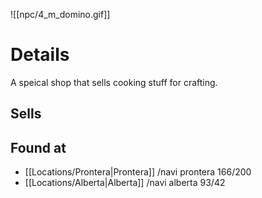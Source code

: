 ![[npc/4_m_domino.gif]]
# Details
A speical shop that sells cooking stuff for crafting.

## Sells


## Found at
+ [[Locations/Prontera|Prontera]] /navi prontera 166/200
+ [[Locations/Alberta|Alberta]] /navi alberta 93/42


